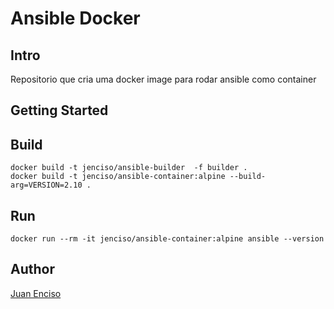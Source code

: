 # Ansible Docker

## Intro

Repositorio que cria uma docker image para rodar ansible como container

## Getting Started

## Build

```shell
docker build -t jenciso/ansible-builder  -f builder .
docker build -t jenciso/ansible-container:alpine --build-arg=VERSION=2.10 .
```

## Run

```shell
docker run --rm -it jenciso/ansible-container:alpine ansible --version
```

## Author

[Juan Enciso](mailto:juan.enciso@gmail.com)
